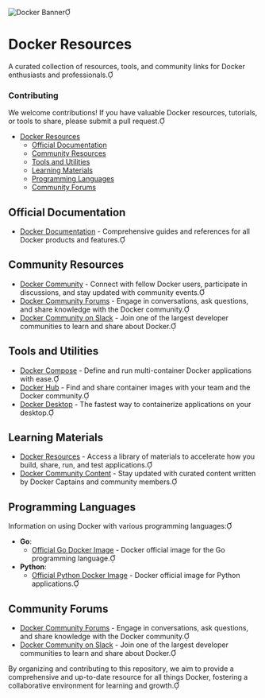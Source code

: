 ![Docker Banner](https://www.docker.com/wp-content/uploads/2022/03/vertical-logo-monochromatic.png)

# Docker Resources

A curated collection of resources, tools, and community links for Docker enthusiasts and professionals.

### Contributing

We welcome contributions! If you have valuable Docker resources, tutorials, or tools to share, please submit a pull request.

- [Docker Resources](#docker-resources)
  - [Official Documentation](#official-documentation)
  - [Community Resources](#community-resources)
  - [Tools and Utilities](#tools-and-utilities)
  - [Learning Materials](#learning-materials)
  - [Programming Languages](#programming-languages)
  - [Community Forums](#community-forums)

## Official Documentation

* [Docker Documentation](https://docs.docker.com/) - Comprehensive guides and references for all Docker products and features.

## Community Resources

* [Docker Community](https://www.docker.com/community/) - Connect with fellow Docker users, participate in discussions, and stay updated with community events.
* [Docker Community Forums](https://forums.docker.com/) - Engage in conversations, ask questions, and share knowledge with the Docker community.
* [Docker Community on Slack](https://www.communitysoftware.co/docker-community-slack) - Join one of the largest developer communities to learn and share about Docker.

## Tools and Utilities

* [Docker Compose](https://docs.docker.com/compose/) - Define and run multi-container Docker applications with ease.
* [Docker Hub](https://hub.docker.com/) - Find and share container images with your team and the Docker community.
* [Docker Desktop](https://www.docker.com/products/docker-desktop/) - The fastest way to containerize applications on your desktop.

## Learning Materials

* [Docker Resources](https://www.docker.com/resources/) - Access a library of materials to accelerate how you build, share, run, and test applications.
* [Docker Community Content](https://www.docker.com/community/) - Stay updated with curated content written by Docker Captains and community members.

## Programming Languages

Information on using Docker with various programming languages:

* **Go**:
  - [Official Go Docker Image](https://hub.docker.com/_/golang) - Docker official image for the Go programming language.
* **Python**:
  - [Official Python Docker Image](https://hub.docker.com/_/python) - Docker official image for Python applications.

## Community Forums

* [Docker Community Forums](https://forums.docker.com/) - Engage in conversations, ask questions, and share knowledge with the Docker community.
* [Docker Community on Slack](https://www.communitysoftware.co/docker-community-slack) - Join one of the largest developer communities to learn and share about Docker.

By organizing and contributing to this repository, we aim to provide a comprehensive and up-to-date resource for all things Docker, fostering a collaborative environment for learning and growth. 
